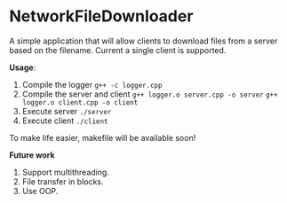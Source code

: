 # NetworkFileDownloader
A simple application that will allow clients to download files from a server based on the filename. Current a single client is supported.

**Usage**:
1. Compile the logger
`g++ -c logger.cpp`
2. Compile the server and client
`g++ logger.o server.cpp -o server`
`g++ logger.o client.cpp -o client`
3. Execute server
`./server`
4. Execute client
`./client`

To make life easier, makefile will be available soon!

**Future work**
1. Support multithreading.
2. File transfer in blocks.
3. Use OOP.
